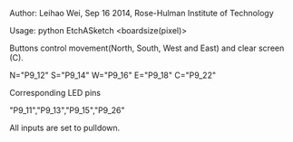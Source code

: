 Author: Leihao Wei, Sep 16 2014, Rose-Hulman Institute of Technology

Usage: python EtchASketch <boardsize(pixel)>

Buttons control movement(North, South, West and East) and clear screen (C).
 
N="P9_12" S="P9_14" W="P9_16" E="P9_18" C="P9_22"

Corresponding LED pins

"P9_11","P9_13","P9_15","P9_26"

All inputs are set to pulldown.



